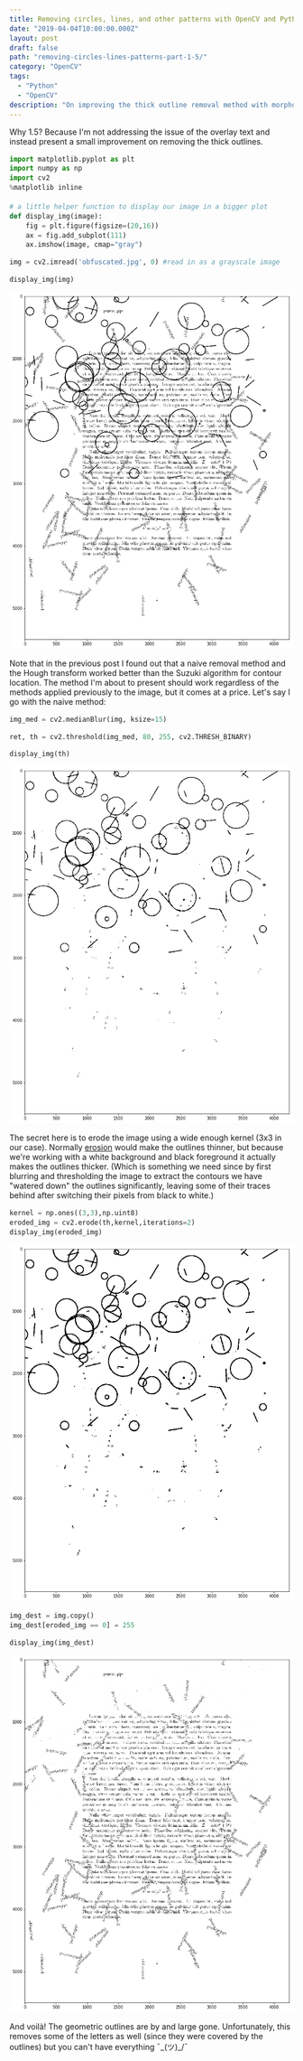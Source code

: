 ```yaml
---
title: Removing circles, lines, and other patterns with OpenCV and Python, part 1 & 1/2
date: "2019-04-04T10:00:00.000Z"
layout: post
draft: false
path: "removing-circles-lines-patterns-part-1-5/"
category: "OpenCV"
tags:
  - "Python"
  - "OpenCV"
description: "On improving the thick outline removal method with morphological transformations."
---
```


Why 1.5? Because I'm not addressing the issue of the overlay text and instead present a small improvement on removing the thick outlines.


```python
import matplotlib.pyplot as plt
import numpy as np
import cv2
%matplotlib inline

# a little helper function to display our image in a bigger plot
def display_img(image):
    fig = plt.figure(figsize=(20,16))
    ax = fig.add_subplot(111)
    ax.imshow(image, cmap="gray")
```


```python
img = cv2.imread('obfuscated.jpg', 0) #read in as a grayscale image
```


```python
display_img(img)
```


![png](Removing-circles-lines-patterns-part-1-5_files/Removing-circles-lines-patterns-part-1-5_3_0.png)


Note that in the previous post I found out that a naive removal method and the Hough transform worked better than the Suzuki algorithm for contour location. The method I'm about to present should work regardless of the methods applied previously to the image, but it comes at a price. Let's say I go with the naive method:


```python
img_med = cv2.medianBlur(img, ksize=15)
```


```python
ret, th = cv2.threshold(img_med, 80, 255, cv2.THRESH_BINARY)
```


```python
display_img(th)
```


![png](Removing-circles-lines-patterns-part-1-5_files/Removing-circles-lines-patterns-part-1-5_7_0.png)


The secret here is to erode the image using a wide enough kernel (3x3 in our case). Normally [erosion](https://docs.opencv.org/3.0-beta/doc/py_tutorials/py_imgproc/py_morphological_ops/py_morphological_ops.html) would make the outlines thinner, but because we're working with a white background and black foreground it actually makes the outlines thicker. (Which is something we need since by first blurring and thresholding the image to extract the contours we have "watered down" the outlines significantly, leaving some of their traces behind after switching their pixels from black to white.)


```python
kernel = np.ones((3,3),np.uint8)
eroded_img = cv2.erode(th,kernel,iterations=2)
display_img(eroded_img)
```


![png](Removing-circles-lines-patterns-part-1-5_files/Removing-circles-lines-patterns-part-1-5_9_0.png)



```python
img_dest = img.copy()
img_dest[eroded_img == 0] = 255
```


```python
display_img(img_dest)
```


![png](Removing-circles-lines-patterns-part-1-5_files/Removing-circles-lines-patterns-part-1-5_11_0.png)


And voilà! The geometric outlines are by and large gone. Unfortunately, this removes some of the letters as well (since they were covered by the outlines) but you can't have everything ¯\_(ツ)_/¯
